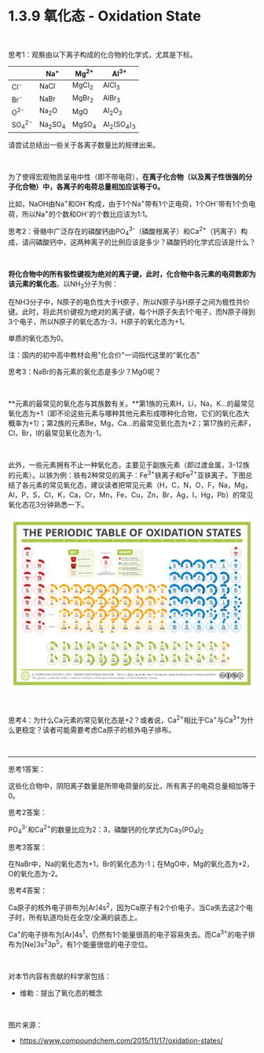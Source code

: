 # 1.3.9 氧化态 - Oxidation State

<br>

思考1：观察由以下离子构成的化合物的化学式，尤其是下标。

|| Na<sup>+</sup> | Mg<sup>2+</sup> | Al<sup>3+</sup> |
|----------|----------|----------|----------|
| Cl<sup>-</sup> | NaCl     | MgCl<sub>2</sub> | AlCl<sub>3</sub> |
| Br<sup>-</sup> | NaBr     | MgBr<sub>2</sub> | AlBr<sub>3</sub> |
| O<sup>2-</sup> | Na<sub>2</sub>O | MgO | Al<sub>2</sub>O<sub>3</sub> |
| SO<sub>4</sub><sup>2-</sup> | Na<sub>2</sub>SO<sub>4</sub> | MgSO<sub>4</sub> | Al<sub>2</sub>(SO<sub>4</sub>)<sub>3</sub> |

请尝试总结出一些关于各离子数量比的规律出来。

<br>

为了使得宏观物质呈电中性（即不带电荷），**在离子化合物（以及离子性很强的分子化合物）中，各离子的电荷总量相加应该等于0。**

比如，NaOH由Na<sup>+</sup>和OH<sup>-</sup>构成，由于1个Na<sup>+</sup>带有1个正电荷，1个OH<sup>-</sup>带有1个负电荷，所以Na<sup>+</sup>的个数和OH<sup>-</sup>的个数比应该为1:1。

思考2：骨骼中广泛存在的磷酸钙由PO<sub>4</sub><sup>3-</sup>（磷酸根离子）和Ca<sup>2+</sup>（钙离子）构成，请问磷酸钙中，这两种离子的比例应该是多少？磷酸钙的化学式应该是什么？

<br>

**将化合物中的所有极性键视为绝对的离子键，此时，化合物中各元素的电荷数即为该元素的氧化态**。以NH<sub>3</sub>分子为例：

在NH3分子中，N原子的电负性大于H原子，所以N原子与H原子之间为极性共价键。此时，将此共价键视为绝对的离子键，每个H原子失去1个电子，而N原子得到3个电子，所以N原子的氧化态为-3，H原子的氧化态为+1。

单质的氧化态为0。

注：国内的初中高中教材会用"化合价"一词指代这里的"氧化态"

思考3：NaBr的各元素的氧化态是多少？MgO呢？

<br>

**元素的最常见的氧化态与其族数有关。**第1族的元素H，Li，Na，K...的最常见氧化态为+1（即不论这些元素与哪种其他元素形成哪种化合物，它们的氧化态大概率为+1）；第2族的元素Be，Mg，Ca...的最常见氧化态为+2；第17族的元素F，Cl，Br，I的最常见氧化态为-1。

<br>

此外，一些元素拥有不止一种氧化态，主要见于副族元素（即过渡金属，3-12族的元素）。以铁为例：铁有2种常见的离子：Fe<sup>3+</sup>铁离子和Fe<sup>2+</sup>亚铁离子。下图总结了各元素的常见氧化态，建议读者把常见元素（H，C，N，O，F，Na，Mg，Al，P，S，Cl，K，Ca，Cr，Mn，Fe，Cu，Zn，Br，Ag，I，Hg，Pb）的常见氧化态花3分钟熟悉一下。

![元素的氧化态表](img/1.3.9-1.webp)

<br>

思考4：为什么Ca元素的常见氧化态是+2？或者说，Ca<sup>2+</sup>相比于Ca<sup>+</sup>与Ca<sup>3+</sup>为什么更稳定？读者可能需要考虑Ca原子的核外电子排布。

<br>

---

思考1答案：

这些化合物中，阴阳离子数量是所带电荷量的反比，所有离子的电荷总量相加等于0。

思考2答案：

PO<sub>4</sub><sup>3-</sup>和Ca<sup>2+</sup>的数量比应为2：3，磷酸钙的化学式为Ca<sub>3</sub>(PO<sub>4</sub>)<sub>2</sub>

思考3答案：

在NaBr中，Na的氧化态为+1，Br的氧化态为-1；在MgO中，Mg的氧化态为+2，O的氧化态为-2。

思考4答案：

Ca原子的核外电子排布为[Ar]4s<sup>2</sup>，因为Ca原子有2个价电子，当Ca失去这2个电子时，所有轨道均处在全空/全满的装态上。

Ca<sup>+</sup>的电子排布为[Ar]4s<sup>1</sup>，仍然有1个能量很高的电子容易失去。而Ca<sup>3+</sup>的电子排布为[Ne]3s<sup>2</sup>3p<sup>5</sup>，有1个能量很低的电子空位。

<br>

对本节内容有贡献的科学家包括：

- 维勒：提出了氧化态的概念

<br>

图片来源：

- https://www.compoundchem.com/2015/11/17/oxidation-states/
